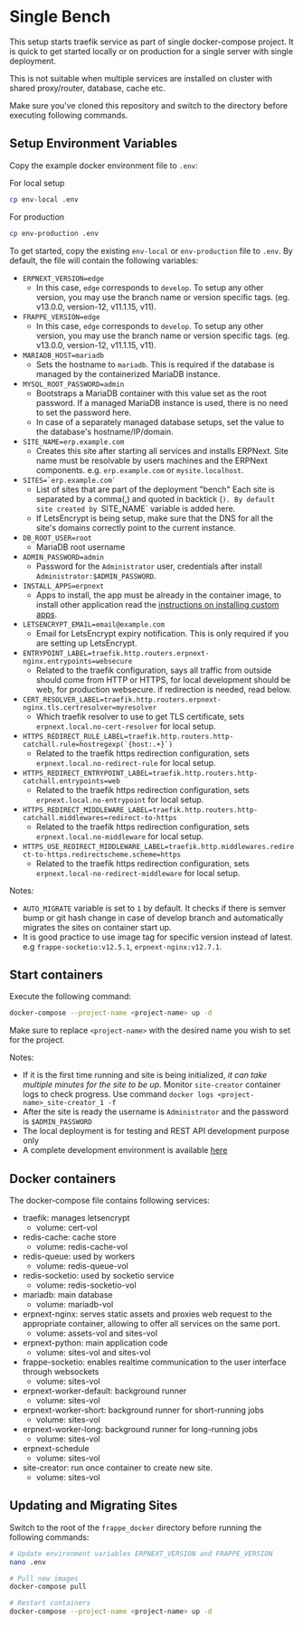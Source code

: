 # Single Bench

This setup starts traefik service as part of single docker-compose project. It is quick to get started locally or on production for a single server with single deployment.

This is not suitable when multiple services are installed on cluster with shared proxy/router, database, cache etc.

Make sure you've cloned this repository and switch to the directory before executing following commands.

## Setup Environment Variables

Copy the example docker environment file to `.env`:

For local setup

```sh
cp env-local .env
```

For production

```sh
cp env-production .env

```

To get started, copy the existing `env-local` or `env-production` file to `.env`. By default, the file will contain the following variables:

- `ERPNEXT_VERSION=edge`
  - In this case, `edge` corresponds to `develop`. To setup any other version, you may use the branch name or version specific tags. (eg. v13.0.0, version-12, v11.1.15, v11).
- `FRAPPE_VERSION=edge`
  - In this case, `edge` corresponds to `develop`. To setup any other version, you may use the branch name or version specific tags. (eg. v13.0.0, version-12, v11.1.15, v11).
- `MARIADB_HOST=mariadb`
  - Sets the hostname to `mariadb`. This is required if the database is managed by the containerized MariaDB instance.
- `MYSQL_ROOT_PASSWORD=admin`
  - Bootstraps a MariaDB container with this value set as the root password. If a managed MariaDB instance is used, there is no need to set the password here.
  - In case of a separately managed database setups, set the value to the database's hostname/IP/domain.
- `SITE_NAME=erp.example.com`
  - Creates this site after starting all services and installs ERPNext. Site name must be resolvable by users machines and the ERPNext components. e.g. `erp.example.com` or `mysite.localhost`.
- `` SITES=`erp.example.com`  ``
  - List of sites that are part of the deployment "bench" Each site is separated by a comma(,) and quoted in backtick (`). By default site created by `SITE_NAME` variable is added here.
  - If LetsEncrypt is being setup, make sure that the DNS for all the site's domains correctly point to the current instance.
- `DB_ROOT_USER=root`
  - MariaDB root username
- `ADMIN_PASSWORD=admin`
  - Password for the `Administrator` user, credentials after install `Administrator:$ADMIN_PASSWORD`.
- `INSTALL_APPS=erpnext`
  - Apps to install, the app must be already in the container image, to install other application read the [instructions on installing custom apps](./custom-apps-for-production.md).
- `LETSENCRYPT_EMAIL=email@example.com`
  - Email for LetsEncrypt expiry notification. This is only required if you are setting up LetsEncrypt.
- `ENTRYPOINT_LABEL=traefik.http.routers.erpnext-nginx.entrypoints=websecure`
  - Related to the traefik configuration, says all traffic from outside should come from HTTP or HTTPS, for local development should be web, for production websecure. if redirection is needed, read below.
- `CERT_RESOLVER_LABEL=traefik.http.routers.erpnext-nginx.tls.certresolver=myresolver`
  - Which traefik resolver to use to get TLS certificate, sets `erpnext.local.no-cert-resolver` for local setup.
- `` HTTPS_REDIRECT_RULE_LABEL=traefik.http.routers.http-catchall.rule=hostregexp(`{host:.+}`)  ``
  - Related to the traefik https redirection configuration, sets `erpnext.local.no-redirect-rule` for local setup.
- `HTTPS_REDIRECT_ENTRYPOINT_LABEL=traefik.http.routers.http-catchall.entrypoints=web`
  - Related to the traefik https redirection configuration, sets `erpnext.local.no-entrypoint` for local setup.
- `HTTPS_REDIRECT_MIDDLEWARE_LABEL=traefik.http.routers.http-catchall.middlewares=redirect-to-https`
  - Related to the traefik https redirection configuration, sets `erpnext.local.no-middleware` for local setup.
- `HTTPS_USE_REDIRECT_MIDDLEWARE_LABEL=traefik.http.middlewares.redirect-to-https.redirectscheme.scheme=https`
  - Related to the traefik https redirection configuration, sets `erpnext.local-no-redirect-middleware` for local setup.

Notes:

- `AUTO_MIGRATE` variable is set to `1` by default. It checks if there is semver bump or git hash change in case of develop branch and automatically migrates the sites on container start up.
- It is good practice to use image tag for specific version instead of latest. e.g `frappe-socketio:v12.5.1`, `erpnext-nginx:v12.7.1`.

## Start containers

Execute the following command:

```sh
docker-compose --project-name <project-name> up -d
```

Make sure to replace `<project-name>` with the desired name you wish to set for the project.

Notes:

- If it is the first time running and site is being initialized, _it can take multiple minutes for the site to be up_. Monitor `site-creator` container logs to check progress. Use command `docker logs <project-name>_site-creator_1 -f`
- After the site is ready the username is `Administrator` and the password is `$ADMIN_PASSWORD`
- The local deployment is for testing and REST API development purpose only
- A complete development environment is available [here](../development)

## Docker containers

The docker-compose file contains following services:

- traefik: manages letsencrypt
  - volume: cert-vol
- redis-cache: cache store
  - volume: redis-cache-vol
- redis-queue: used by workers
  - volume: redis-queue-vol
- redis-socketio: used by socketio service
  - volume: redis-socketio-vol
- mariadb: main database
  - volume: mariadb-vol
- erpnext-nginx: serves static assets and proxies web request to the appropriate container, allowing to offer all services on the same port.
  - volume: assets-vol and sites-vol
- erpnext-python: main application code
  - volume: sites-vol and sites-vol
- frappe-socketio: enables realtime communication to the user interface through websockets
  - volume: sites-vol
- erpnext-worker-default: background runner
  - volume: sites-vol
- erpnext-worker-short: background runner for short-running jobs
  - volume: sites-vol
- erpnext-worker-long: background runner for long-running jobs
  - volume: sites-vol
- erpnext-schedule
  - volume: sites-vol
- site-creator: run once container to create new site.
  - volume: sites-vol

## Updating and Migrating Sites

Switch to the root of the `frappe_docker` directory before running the following commands:

```sh
# Update environment variables ERPNEXT_VERSION and FRAPPE_VERSION
nano .env

# Pull new images
docker-compose pull

# Restart containers
docker-compose --project-name <project-name> up -d
```
